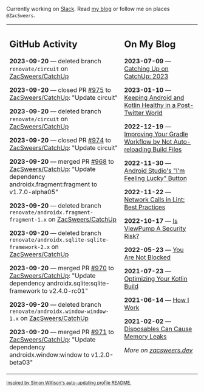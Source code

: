Currently working on [Slack](https://slack.com/). Read [my blog](https://zacsweers.dev/) or follow me on places `@ZacSweers`.

<table><tr><td valign="top" width="60%">

## GitHub Activity
<!-- githubActivity starts -->
**2023-09-20** — deleted branch `renovate/circuit` on [ZacSweers/CatchUp](https://github.com/ZacSweers/CatchUp)

**2023-09-20** — closed PR [#975](https://github.com/ZacSweers/CatchUp/pull/975) to [ZacSweers/CatchUp](https://github.com/ZacSweers/CatchUp): "Update circuit"

**2023-09-20** — deleted branch `renovate/circuit` on [ZacSweers/CatchUp](https://github.com/ZacSweers/CatchUp)

**2023-09-20** — closed PR [#974](https://github.com/ZacSweers/CatchUp/pull/974) to [ZacSweers/CatchUp](https://github.com/ZacSweers/CatchUp): "Update circuit"

**2023-09-20** — merged PR [#968](https://github.com/ZacSweers/CatchUp/pull/968) to [ZacSweers/CatchUp](https://github.com/ZacSweers/CatchUp): "Update dependency androidx.fragment:fragment to v1.7.0-alpha05"

**2023-09-20** — deleted branch `renovate/androidx.fragment-fragment-1.x` on [ZacSweers/CatchUp](https://github.com/ZacSweers/CatchUp)

**2023-09-20** — deleted branch `renovate/androidx.sqlite-sqlite-framework-2.x` on [ZacSweers/CatchUp](https://github.com/ZacSweers/CatchUp)

**2023-09-20** — merged PR [#970](https://github.com/ZacSweers/CatchUp/pull/970) to [ZacSweers/CatchUp](https://github.com/ZacSweers/CatchUp): "Update dependency androidx.sqlite:sqlite-framework to v2.4.0-rc01"

**2023-09-20** — deleted branch `renovate/androidx.window-window-1.x` on [ZacSweers/CatchUp](https://github.com/ZacSweers/CatchUp)

**2023-09-20** — merged PR [#971](https://github.com/ZacSweers/CatchUp/pull/971) to [ZacSweers/CatchUp](https://github.com/ZacSweers/CatchUp): "Update dependency androidx.window:window to v1.2.0-beta03"
<!-- githubActivity ends -->
</td><td valign="top" width="40%">

## On My Blog
<!-- blog starts -->
**2023-07-09** — [Catching Up on CatchUp: 2023](https://www.zacsweers.dev/catching-up-on-catchup-2023/)

**2023-01-10** — [Keeping Android and Kotlin Healthy in a Post-Twitter World](https://www.zacsweers.dev/keeping-android-healthy/)

**2022-12-19** — [Improving Your Gradle Workflow by Not Auto-reloading Build Files](https://www.zacsweers.dev/improving-your-workflow-by-not-auto-reloading-build-files/)

**2022-11-30** — [Android Studio's "I'm Feeling Lucky" Button](https://www.zacsweers.dev/android-studios-im-feeling-lucky-button/)

**2022-11-22** — [Network Calls in Lint: Best Practices](https://www.zacsweers.dev/network-calls-in-lint-best-practices/)

**2022-10-17** — [Is ViewPump A Security Risk?](https://www.zacsweers.dev/is-viewpump-a-security-risk/)

**2022-05-23** — [You Are Not Blocked](https://www.zacsweers.dev/you-are-not-blocked/)

**2021-07-23** — [Optimizing Your Kotlin Build](https://www.zacsweers.dev/optimizing-your-kotlin-build/)

**2021-06-14** — [How I Work](https://www.zacsweers.dev/how-i-work/)

**2021-02-02** — [Disposables Can Cause Memory Leaks](https://www.zacsweers.dev/disposables-can-cause-memory-leaks/)
<!-- blog ends -->
_More on [zacsweers.dev](https://zacsweers.dev/)_
</td></tr></table>

<sub><a href="https://simonwillison.net/2020/Jul/10/self-updating-profile-readme/">Inspired by Simon Willison's auto-updating profile README.</a></sub>